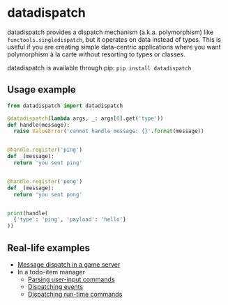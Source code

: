 # datadispatch

datadispatch provides a dispatch mechanism (a.k.a. polymorphism) like `functools.singledispatch`, but it operates on data instead of types. This is useful if you are creating simple data-centric applications where you want polymorphism à la carte without resorting to types or classes.

datadispatch is available through pip: `pip install datadispatch`

## Usage example

```python
from datadispatch import datadispatch

@datadispatch(lambda args, _: args[0].get('type'))
def handle(message):
  raise ValueError('cannot handle message: {}'.format(message))


@handle.register('ping')
def _(message):
  return 'you sent ping'


@handle.register('pong')
def _(message):
  return 'you sent pong'


print(handle(
  {'type': 'ping', 'payload': 'hello'}
))
```

## Real-life examples

 * [Message dispatch in a game server](https://github.com/pb-/set/blob/d6b742ffa50eed977523e49908c2dd4529e746e3/backend/set/game.py#L26)
 * In a todo-item manager
   * [Parsing user-input commands](https://github.com/pb-/tasks/blob/8985f55eff93f7ce63e357e4793f4b034fe0cfd5/tasks/parse.py#L16)
   * [Dispatching events](https://github.com/pb-/tasks/blob/8985f55eff93f7ce63e357e4793f4b034fe0cfd5/tasks/update.py#L32)
   * [Dispatching run-time commands](https://github.com/pb-/tasks/blob/8985f55eff93f7ce63e357e4793f4b034fe0cfd5/tasks/main.py#L71)
